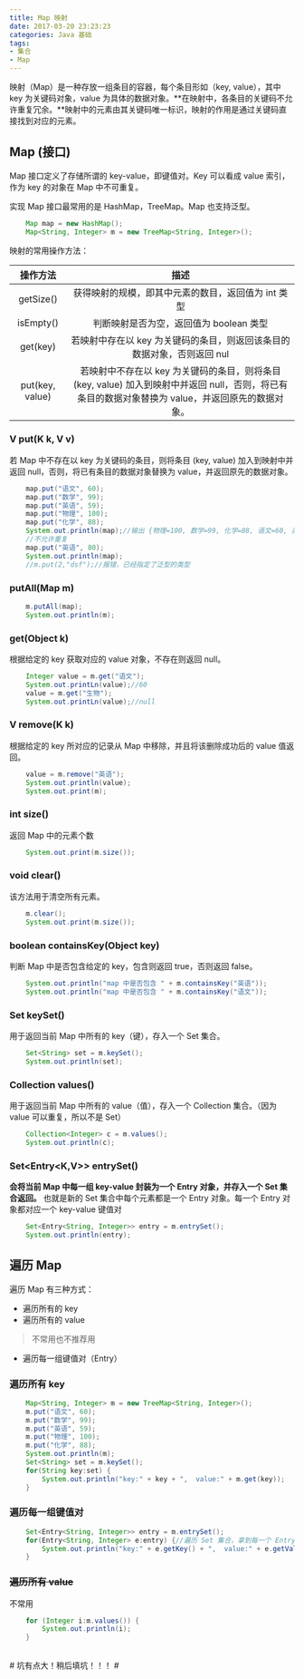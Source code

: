 ```yaml
---
title: Map 映射
date: 2017-03-20 23:23:23
categories: Java 基础
tags: 
- 集合
- Map
---
```

映射（Map）是一种存放一组条目的容器，每个条目形如（key, value），其中 key 为关键码对象，value 为具体的数据对象。**在映射中，各条目的关键码不允许重复冗余。**映射中的元素由其关键码唯一标识，映射的作用是通过关键码直接找到对应的元素。

<!-- more -->
## Map (接口)
Map 接口定义了存储所谓的 key-value，即键值对。Key 可以看成 value 索引，作为 key 的对象在 Map 中不可重复。

实现 Map 接口最常用的是 HashMap，TreeMap。Map 也支持泛型。

```java
	Map map = new HashMap();
	Map<String, Integer> m = new TreeMap<String, Integer>();
```

映射的常用操作方法：

|操作方法|描述|
|:--:|:--:|
|getSize()|获得映射的规模，即其中元素的数目，返回值为 int 类型|
|isEmpty()|判断映射是否为空，返回值为 boolean 类型|
|get(key)|若映射中存在以 key 为关键码的条目，则返回该条目的数据对象，否则返回 nul|
|put(key, value)|若映射中不存在以 key 为关键码的条目，则将条目 (key, value) 加入到映射中并返回 null，否则，将已有条目的数据对象替换为 value，并返回原先的数据对象。|

### V put(K k, V v) ###
若 Map 中不存在以 key 为关键码的条目，则将条目 (key, value) 加入到映射中并返回 null，否则，将已有条目的数据对象替换为 value，并返回原先的数据对象。

```java
	map.put("语文", 60);
	map.put("数学", 99);
	map.put("英语", 59);
	map.put("物理", 100);
	map.put("化学", 88);
	System.out.println(map);//输出 {物理=100, 数学=99, 化学=88, 语文=60, 英语=59}
	//不允许重复
	map.put("英语", 80);
	System.out.println(map);
	//m.put(2,"dsf");//报错，已经指定了泛型的类型
```

### putAll(Map m)

```java
	m.putAll(map);
	System.out.println(m);
```

### get(Object k)
根据给定的 key 获取对应的 value 对象，不存在则返回 null。

```java
	Integer value = m.get("语文");
	System.out.printLn(value);//60
	value = m.get("生物");
	System.out.printLn(value);//null
```

### V remove(K k)
根据给定的 key 所对应的记录从 Map 中移除，并且将该删除成功后的 value 值返回。

```java
	value = m.remove("英语");
	System.out.println(value);
	System.out.print(m);
```

### int size()
返回 Map 中的元素个数

```java
	System.out.print(m.size());
```

### void clear()
该方法用于清空所有元素。

```java
	m.clear();
	System.out.print(m.size());
```

### boolean containsKey(Object key)
判断 Map 中是否包含给定的 key，包含则返回 true，否则返回 false。

```java
	System.out.println("map 中是否包含 " + m.containsKey("英语"));
	System.out.println("map 中是否包含 " + m.containsKey("语文"));
```

### Set keySet()
用于返回当前 Map 中所有的 key（键），存入一个 Set 集合。

```java
	Set<String> set = m.keySet();
	System.out.println(set);
```

### Collection values()
用于返回当前 Map 中所有的 value（值），存入一个 Collection 集合。（因为 value 可以重复，所以不是 Set）

```java
	Collection<Integer> c = m.values();
	System.out.println(c);
```

### Set<Entry<K,V>> entrySet()
**会将当前 Map 中每一组 key-value 封装为一个 Entry 对象，并存入一个 Set 集合返回。**
也就是新的 Set 集合中每个元素都是一个 Entry 对象。每一个 Entry 对象都对应一个 key-value 键值对

```java
	Set<Entry<String, Integer>> entry = m.entrySet();
	System.out.println(entry);
```

## 遍历 Map
遍历 Map 有三种方式：
- 遍历所有的 key
- 遍历所有的 value
>不常用也不推荐用
- 遍历每一组键值对（Entry）

### 遍历所有 key ###

```java
	Map<String, Integer> m = new TreeMap<String, Integer>();
	m.put("语文", 60);
	m.put("数学", 99);
	m.put("英语", 59);
	m.put("物理", 100);
	m.put("化学", 88);
	System.out.println(m);
	Set<String> set = m.keySet();
	for(String key:set) {
		System.out.println("key:" + key + ",  value:" + m.get(key));
	}
```

### 遍历每一组键值对

```java
	Set<Entry<String, Integer>> entry = m.entrySet();
	for(Entry<String, Integer> e:entry) {//遍历 Set 集合，拿到每一个 Entry 对象
		System.out.println("key:" + e.getKey() + ",  value:" + e.getValue());
	}
```

### ~~遍历所有 value~~
不常用

```java
	for (Integer i:m.values()) {
		System.out.println(i);
	}
```

</br>
# 坑有点大！稍后填坑！！！ #
